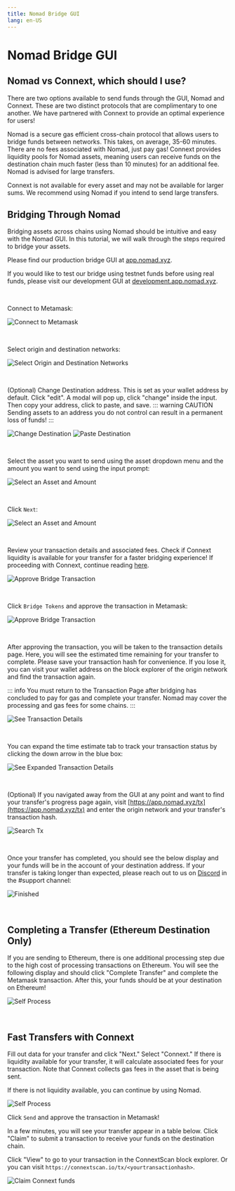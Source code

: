 ```yaml
---
title: Nomad Bridge GUI
lang: en-US
---
```


# Nomad Bridge GUI

## Nomad vs Connext, which should I use?

There are two options available to send funds through the GUI, Nomad and Connext. These are two distinct protocols that are complimentary to one another. We have partnered with Connext to provide an optimal experience for users!

Nomad is a secure gas efficient cross-chain protocol that allows users to bridge funds between networks. This takes, on average, 35-60 minutes. There are no fees associated with Nomad, just pay gas! Connext provides liquidity pools for Nomad assets, meaning users can receive funds on the destination chain much faster (less than 10 minutes) for an additional fee. Nomad is advised for large transfers.

Connext is not available for every asset and may not be available for larger sums. We recommend using Nomad if you intend to send large transfers.

## Bridging Through Nomad

Bridging assets across chains using Nomad should be intuitive and easy with the Nomad GUI. In this tutorial, we will walk through the steps required to bridge your assets.

Please find our production bridge GUI at [app.nomad.xyz](https://app.nomad.xyz/).

If you would like to test our bridge using testnet funds before using real funds, please visit our development GUI at [development.app.nomad.xyz](https://development.app.nomad.xyz/).

<br>

Connect to Metamask:

![Connect to Metamask](../public/partner-assets/ethereum-to-milkomeda/connect-metamask.png)

<br>

Select origin and destination networks:

![Select Origin and Destination Networks](../public/partner-assets/ethereum-to-milkomeda/select-networks.png)

<br>

(Optional) Change Destination address. This is set as your wallet address by default. Click "edit". A modal will pop up, click "change" inside the input. Then copy your address, click to paste, and save.
::: warning CAUTION
Sending assets to an address you do not control can result in a permanent loss of funds!
:::

![Change Destination](../public/partner-assets/ethereum-to-milkomeda/change-dest-1.png)
![Paste Destination](../public/partner-assets/ethereum-to-milkomeda/change-dest-2.png)

<br>

Select the asset you want to send using the asset dropdown menu and the amount you want to send using the input prompt:

![Select an Asset and Amount](../public/partner-assets/ethereum-to-milkomeda/select-token.png)

<br>

Click `Next`:

![Select an Asset and Amount](../public/partner-assets/ethereum-to-milkomeda/input-data.png)

<br>

Review your transaction details and associated fees. Check if Connext liquidity is available for your transfer for a faster bridging experience! If proceeding with Connext, continue reading [here](#fast-transfers-with-connext).

![Approve Bridge Transaction](../public/partner-assets/ethereum-to-milkomeda/review.png)

<br>

Click `Bridge Tokens` and approve the transaction in Metamask:

![Approve Bridge Transaction](../public/partner-assets/ethereum-to-milkomeda/sending.png)

<br>

After approving the transaction, you will be taken to the transaction details page. Here, you will see the estimated time remaining for your transfer to complete. Please save your transaction hash for convenience. If you lose it, you can visit your wallet address on the block explorer of the origin network and find the transaction again.

::: info
You must return to the Transaction Page after bridging has concluded to pay for gas and complete your transfer. Nomad may cover the processing and gas fees for some chains.
:::

![See Transaction Details](../public/partner-assets/ethereum-to-milkomeda/transfer-pending.png)

<br>

You can expand the time estimate tab to track your transaction status by clicking the down arrow in the blue box:

![See Expanded Transaction Details](../public/partner-assets/ethereum-to-milkomeda/expand-status.png)

<br>

(Optional) If you navigated away from the GUI at any point and want to find your transfer's progress page again, visit [https://app.nomad.xyz/tx](https://app.nomad.xyz/tx) and enter the origin network and your transfer's transaction hash.

![Search Tx](../public/partner-assets/ethereum-to-milkomeda/search-transfer.png)

<br>

Once your transfer has completed, you should see the below display and your funds will be in the account of your destination address. If your transfer is taking longer than expected, please reach out to us on [Discord](https://discord.gg/RurtmJApqm) in the #support channel:

![Finished](../public/partner-assets/ethereum-to-milkomeda/transfer-complete.png)

<br>

## Completing a Transfer (Ethereum Destination Only)

If you are sending to Ethereum, there is one additional processing step due to the high cost of processing transactions on Ethereum. You will see the following display and should click "Complete Transfer" and complete the Metamask transaction. After this, your funds should be at your destination on Ethereum!

![Self Process](../public/partner-assets/ethereum-to-milkomeda/complete-transfer.png)

<br>

## Fast Transfers with Connext

Fill out data for your transfer and click "Next." Select "Connext." If there is liquidity available for your transfer, it will calculate associated fees for your transaction. Note that Connext collects gas fees in the asset that is being sent.

If there is not liquidity available, you can continue by using Nomad.

![Self Process](../public/partner-assets/ethereum-to-milkomeda/review-connext.png)

Click `Send` and approve the transaction in Metamask!

In a few minutes, you will see your transfer appear in a table below. Click "Claim" to submit a transaction to receive your funds on the destination chain.

Click "View" to go to your transaction in the ConnextScan block explorer. Or you can visit `https://connextscan.io/tx/<yourtransactionhash>`.

![Claim Connext funds](../public/partner-assets/ethereum-to-milkomeda/connext-claim.png)
